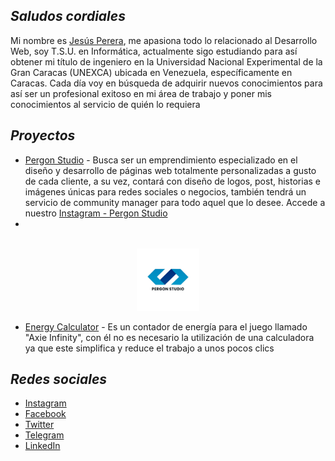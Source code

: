 ## _Saludos cordiales_

Mi nombre es [Jesús Perera](https://comforting-concha-4bd3db.netlify.app/), me apasiona todo lo relacionado al Desarrollo Web, soy T.S.U. en Informática, actualmente sigo estudiando para así obtener mi título de ingeniero en la Universidad Nacional Experimental de la Gran Caracas (UNEXCA) ubicada en Venezuela, específicamente en Caracas. Cada día voy en búsqueda de adquirir nuevos conocimientos para así ser un profesional exitoso en mi área de trabajo y poner mis conocimientos al servicio de quién lo requiera

## _Proyectos_
- [Pergon Studio](https://andersongb1007.github.io/PergonStudio/) - Busca ser un emprendimiento especializado en el diseño y desarrollo de páginas web totalmente personalizadas a gusto de cada cliente, a su vez, contará con diseño de logos, post, historias e imágenes únicas para redes sociales o negocios, también tendrá un servicio de community manager para todo aquel que lo desee. Accede a nuestro [Instagram - Pergon Studio](https://www.instagram.com/pergonstudio/)
- 
<p align="center"> <br>
  <a href="https://andersongb1007.github.io/PergonStudio/">
      <img width="100" heigth="100" src="https://github.com/Pererita/Landing-Page/blob/main/assets/images/Logo%20README.png">
  </a>
</p>

- [Energy Calculator](https://pererita.github.io/Energy-Calculator/) - Es un contador de energía para el juego llamado "Axie Infinity", con él no es necesario la utilización de una calculadora ya que este simplifica y reduce el trabajo a unos pocos clics

## _Redes sociales_
- [Instagram](https://www.instagram.com/pereritaa/)
- [Facebook](https://www.facebook.com/Pereritaa)
- [Twitter](https://twitter.com/Pereritaa)
- [Telegram](https://t.me/Pererita)
- [LinkedIn](https://www.linkedin.com/in/pererita/)
